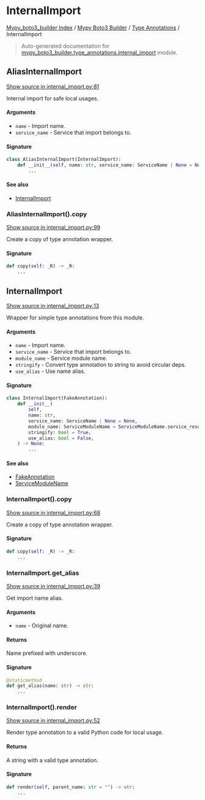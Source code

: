 # InternalImport

[Mypy_boto3_builder Index](../../README.md#mypy_boto3_builder-index) /
[Mypy Boto3 Builder](../index.md#mypy-boto3-builder) /
[Type Annotations](./index.md#type-annotations) /
InternalImport

> Auto-generated documentation for [mypy_boto3_builder.type_annotations.internal_import](https://github.com/youtype/mypy_boto3_builder/blob/main/mypy_boto3_builder/type_annotations/internal_import.py) module.

## AliasInternalImport

[Show source in internal_import.py:81](https://github.com/youtype/mypy_boto3_builder/blob/main/mypy_boto3_builder/type_annotations/internal_import.py#L81)

Internal import for safe local usages.

#### Arguments

- `name` - Import name.
- `service_name` - Service that import belongs to.

#### Signature

```python
class AliasInternalImport(InternalImport):
    def __init__(self, name: str, service_name: ServiceName | None = None) -> None:
        ...
```

#### See also

- [InternalImport](#internalimport)

### AliasInternalImport().copy

[Show source in internal_import.py:99](https://github.com/youtype/mypy_boto3_builder/blob/main/mypy_boto3_builder/type_annotations/internal_import.py#L99)

Create a copy of type annotation wrapper.

#### Signature

```python
def copy(self: _R) -> _R:
    ...
```



## InternalImport

[Show source in internal_import.py:13](https://github.com/youtype/mypy_boto3_builder/blob/main/mypy_boto3_builder/type_annotations/internal_import.py#L13)

Wrapper for simple type annotations from this module.

#### Arguments

- `name` - Import name.
- `service_name` - Service that import belongs to.
- `module_name` - Service module name.
- `stringify` - Convert type annotation to string to avoid circular deps.
- `use_alias` - Use name alias.

#### Signature

```python
class InternalImport(FakeAnnotation):
    def __init__(
        self,
        name: str,
        service_name: ServiceName | None = None,
        module_name: ServiceModuleName = ServiceModuleName.service_resource,
        stringify: bool = True,
        use_alias: bool = False,
    ) -> None:
        ...
```

#### See also

- [FakeAnnotation](./fake_annotation.md#fakeannotation)
- [ServiceModuleName](../enums/service_module_name.md#servicemodulename)

### InternalImport().copy

[Show source in internal_import.py:68](https://github.com/youtype/mypy_boto3_builder/blob/main/mypy_boto3_builder/type_annotations/internal_import.py#L68)

Create a copy of type annotation wrapper.

#### Signature

```python
def copy(self: _R) -> _R:
    ...
```

### InternalImport.get_alias

[Show source in internal_import.py:39](https://github.com/youtype/mypy_boto3_builder/blob/main/mypy_boto3_builder/type_annotations/internal_import.py#L39)

Get import name alias.

#### Arguments

- `name` - Original name.

#### Returns

Name prefixed with underscore.

#### Signature

```python
@staticmethod
def get_alias(name: str) -> str:
    ...
```

### InternalImport().render

[Show source in internal_import.py:52](https://github.com/youtype/mypy_boto3_builder/blob/main/mypy_boto3_builder/type_annotations/internal_import.py#L52)

Render type annotation to a valid Python code for local usage.

#### Returns

A string with a valid type annotation.

#### Signature

```python
def render(self, parent_name: str = "") -> str:
    ...
```
